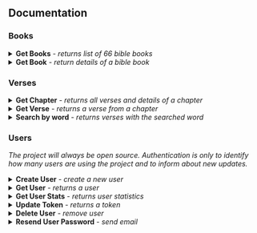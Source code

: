 ## Documentation

### Books
<details>
  <summary>
    <b>Get Books</b> - <i>returns list of 66 bible books</i>
  </summary>
  <br/>
  
  <b>Endpoint:</b> `GET https://bibleapi.co/api/books`
  <br />
  <b>Authenticated:</b> No

  ```
  [
    {
      "abbrev": {"pt":"gn","en":"gn"},
      "author":"Moisés",
      "chapters":50,
      "group":"Pentateuco",
      "name":"Gênesis",
      "testament":"VT"
    },
    {
      "abbrev": {"pt":"ex","en":"ex"},
      "author":"Moisés",
      "chapters":40,
      "group":"Pentateuco",
      "name":"Êxodo",
      "testament":"VT"
    },
    ...
  ]
  ```
</details>

<details>
  <summary>
    <b>Get Book</b> - <i>return details of a bible book</i>
  </summary>
  <br/>
  
  <b>Endpoint:</b> `GET https://bibleapi.co/api/books/:abbrev`
  <br />
  <b>Authenticated:</b> No

  ```
  {
    "abbrev": {"pt":"mt","en":"mt"},
    "author":"Mateus",
    "chapters":28,
    "comment":"",
    "group":"Evangelhos",
    "name":"Mateus",
    "testament":"NT"
  }
  ```
</details>


### Verses

<details>
  <summary>
    <b>Get Chapter</b> - <i>returns all verses and details of a chapter</i>
  </summary>
  <br/>
  
  <b>Endpoint:</b> `GET https://bibleapi.co/api/verses/:version/:abbrev/:chapter`
  <br />
  <b>Authenticated:</b> No

  ```
  {
    "book": {
      "abbrev":{"pt":"gn","en":"gn"},
      "name":"Gênesis",
      "author":"Moisés",
      "group":"Pentateuco",
      "version":"nvi"
    },
    "chapter": {
      "number":1,
      "verses":31
    },
    "verses": [
      {"number": 1,"text":"No princípio Deus criou os céus e a terra."},
      {"number": 2,"text":"Era a terra sem forma e vazia; trevas cobriam a face do abismo, e o Espírito de Deus se movia sobre a face das águas."}
      ...
    ]
  }
  ```
</details>

<details>
  <summary>
    <b>Get Verse</b> - <i>returns a verse from a chapter</i>
  </summary>
  <br/>
  
  <b>Endpoint:</b> `GET https://bibleapi.co/api/verses/:version/:abbrev/:chapter/:number`
  <br />
  <b>Authenticated:</b> No

  ```
  {
    "book": {
      "abbrev":{"pt":"gn","en":"gn"},
      "name":"Gênesis",
      "author":"Moisés",
      "group":"Pentateuco",
      "version":"nvi"
    },
    "chapter": {
      "number": 1,
      "verses": 31
    },
    "chapter": 1,
    "number": 1,
    "text": "No princípio Deus criou os céus e a terra."
  }
  ```
</details>

<details>
  <summary>
    <b>Search by word</b> - <i>returns verses with the searched word</i>
  </summary>
  <br/>
  
  <b>Endpoint:</b> `POST https://bibleapi.co/api/verses/search`
  <br />
  <b>Authenticated:</b> No
  <br />
  <b>Body:</b>
  
  ```
  {
    "version": "nvi",
    "search": "terra"
  }
  ```

  <br />
  <b>Response:</b>

  ```
  {
    "book": {
      "abbrev":{"pt":"gn","en":"gn"},
      "name":"Gênesis",
      "author":"Moisés",
      "group":"Pentateuco",
      "version":"nvi"
    },
    "chapter": {
      "number": 1,
      "verses": 31
    },
    "chapter": 1,
    "number": 1,
    "text": "No princípio Deus criou os céus e a terra."
  }
  ```
</details>


### Users

<i>The project will always be open source. Authentication is only to identify how many users are using the project and to inform about new updates.</i>

<details>
  <summary>
    <b>Create User</b> - <i>create a new user</i>
  </summary>
  <br/>
  
  <b>Endpoint:</b> `POST https://bibleapi.co/api/users`
  <br />
  <b>Authenticated:</b> No
  <br />
  <b>Body:</b>
  
  ```
  {
    "name": "Name",
    "email": "email@email.com",
    "password": "102030", // minimum size 6 digits
    "notifications": true // receive update emails from bibleapi.co
  }
  ```

  <br />
  <b>Response:</b>

  ```
  {
    name: "Name",
    email: "email@email.com",
    token: "eyJhbGciOiJIU...", // does not expire
    notifications: true
  }
  ```
</details>

<details>
  <summary>
    <b>Get User</b> - <i>returns a user</i>
  </summary>
  <br/>
  
  <b>Endpoint:</b> `GET https://bibleapi.co/api/users/:email`
  <br />
  <b>Authenticated:</b> Yes
  <br />
  <b>Header:</b>
  
  ```
  { 
     Authorization: Bearer eyJhbGciOiJIU... 
  }
  ```

  <br />
  <b>Response:</b>

  ```
  {
    name: "Name",
    email: "email@email.com",
    token: "eyJhbGciOiJIU...", // does not expire
    notifications: true,
    lastLogin: "2020-01-01T16:59:22.862Z"
  }
  ```
</details>

<details>
  <summary>
    <b>Get User Stats</b> - <i>returns user statistics</i>
  </summary>
  <br/>
  
  <b>Endpoint:</b> `GET https://bibleapi.co/api/users/stats`
  <br />
  <b>Authenticated:</b> Yes
  <br />
  <b>Header:</b>
  
  ```
  { 
     Authorization: Bearer eyJhbGciOiJIU... 
  }
  ```

  <br />
  <b>Response:</b>

  ```
  {
    lastLogin: "2020-01-01T16:59:22.862Z",
    requestsPerMonth: [{
      range: '01/2020',
      total: 23
    },
    {
      range: '02/2020',
      total: 56
    }]
  }
  ```
</details>

<details>
  <summary>
    <b>Update Token</b> - <i>returns a token</i>
  </summary>
  <br/>
  
  <b>Endpoint:</b> `PUT https://bibleapi.co/api/users/token`
  <br />
  <b>Authenticated:</b> No
  <br />
  <b>Body:</b>
  
  ```
  {
    "email": "email@email.com",
    "password": "102030",
  }
  ```
  <br />
  <b>Response:</b>

  ```
  {
    name: "Name",
    email: "email@email.com",
    token: "eyJhbGciOiJIU...", // does not expire
  }
  ```
</details>

<details>
  <summary>
    <b>Delete User</b> - <i>remove user</i>
  </summary>
  <br/>
  
  <b>Endpoint:</b> `DELETE https://bibleapi.co/api/users`
  <br />
  <b>Authenticated:</b> Yes
  <br/>
  <b>Header:</b>
  
  ```
  { 
     Authorization: Bearer eyJhbGciOiJIU... 
  }
  ```
  <br />
  <b>Body:</b>
  
  ```
  {
    "email": "email@email.com",
    "password": "102030",
  }
  ```

  <br />
  <b>Response:</b>

  ```
  {
    msg: "User successfully removed",
  }
  ```
</details>

<details>
  <summary>
    <b>Resend User Password</b> - <i>send email</i>
  </summary>
  <br/>
  
  <b>Endpoint:</b> `POST https://bibleapi.co/api/users/password/:email`
  <br />
  <b>Authenticated:</b> No
  <br />

  <br />
  <b>Response:</b>

  ```
  {
    msg: "New password successfully sent to email :email"
  }
  ```
</details>
